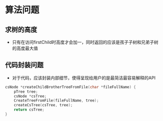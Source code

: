 # 算法问题
## 求树的高度
- 只有在访问firstChild时高度才会加一，同时返回的应该是孩子子树和兄弟子树的高度最大值

## 代码封装问题
- 对于代码，应该封装内部细节，使得呈现给用户的是最简洁最容易解释的API
```c
csNode *createChildBrotherTreeFromFile(char *fileFullName) {
    pTree tree;
    csNode *csTree;
    CreateTreeFromFile(fileFullName, tree);
    createCsTree(csTree, tree);
    return csTree;
}
```